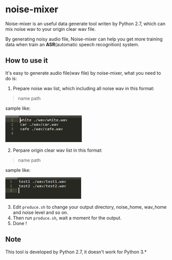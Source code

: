 # noise-mixer

Noise-mixer is an useful data generate tool writen by Python 2.7, which can mix noise wav to your origin clear wav file. 

By generating noisy audio file, Noise-mixer can help you get more training data when train an **ASR**(automatic speech recognition) system. 

## How to use it

It's easy to generate audio file(wav file) by noise-mixer, what you need to do is:

1. Prepare noise wav list, which including all noise wav in this format: 

> name path

sample like:

![noise_scp](/img/noise.JPG)

2. Perpare origin clear wav list in this format:

> name path

sample like:

![wav_scp](/img/wav.JPG)

3. Edit `produce.sh` to change your output directory, noise_home, wav_home and noise level and so on. 
4. Then run `produce.sh`, wait a moment for the output.
5. Done !

## Note

This tool is developed by Python 2.7, it doesn't work for Python 3.*

